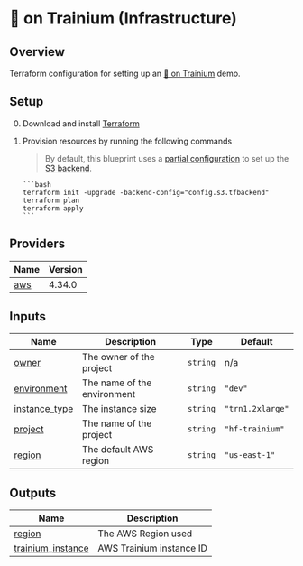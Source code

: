# 🤗 on Trainium (Infrastructure)

## Overview

Terraform configuration for setting up an [🤗 on Trainium](https://julsimon.substack.com/p/video-accelerate-transformer-training-c49) demo.

## Setup

0. Download and install [Terraform](https://www.terraform.io/)

1. Provision resources by running the following commands

     > By default, this blueprint uses a [partial configuration](https://www.terraform.io/language/settings/backends/configuration#partial-configuration) to set up the [S3 backend](https://www.terraform.io/language/settings/backends/s3).

       ```bash
       terraform init -upgrade -backend-config="config.s3.tfbackend"
       terraform plan
       terraform apply
       ```

## Providers

| Name | Version |
|------|---------|
| <a name="provider_aws"></a> [aws](#provider_aws) | 4.34.0 |

## Inputs

| Name | Description | Type | Default |
|------|-------------|------|---------|
| <a name="input_owner"></a> [owner](#input_owner) | The owner of the project | `string` | n/a |
| <a name="input_environment"></a> [environment](#input_environment) | The name of the environment | `string` | `"dev"` |
| <a name="input_instance_type"></a> [instance_type](#input_instance_type) | The instance size | `string` | `"trn1.2xlarge"` |
| <a name="input_project"></a> [project](#input_project) | The name of the project | `string` | `"hf-trainium"` |
| <a name="input_region"></a> [region](#input_region) | The default AWS region | `string` | `"us-east-1"` |

## Outputs

| Name | Description |
|------|-------------|
| <a name="output_region"></a> [region](#output_region) | The AWS Region used |
| <a name="output_trainium_instance"></a> [trainium_instance](#output_trainium_instance) | AWS Trainium instance ID |